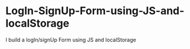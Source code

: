# LogIn-SignUp-Form-using-JS-and-localStorage
I build a logIn/signUp Form using JS and localStorage
